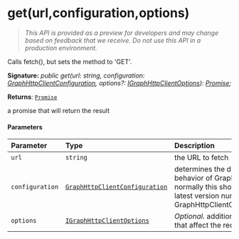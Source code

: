 # get(url,configuration,options)

> _This API is provided as a preview for developers and may change based on feedback that we receive.  Do not use this API in a production environment._

Calls fetch(), but sets the method to 'GET'.

**Signature:** _public get(url: string, configuration: [GraphHttpClientConfiguration](../../sp-http/class/graphhttpclientconfiguration.md),
    options?: [IGraphHttpClientOptions](../../sp-http/interface/igraphhttpclientoptions.md)): [Promise](../../web-apis/class/promise.md)<GraphHttpClientResponse>;_

**Returns**: [`Promise`](../../web-apis/class/promise.md)<GraphHttpClientResponse>



a promise that will return the result

#### Parameters


| Parameter	   | Type    | Description |
|:-------------|:---------------|:------------|
| `url`    | `string` | the URL to fetch |
| `configuration`    | [`GraphHttpClientConfiguration`](../../sp-http/class/graphhttpclientconfiguration.md) | determines the default behavior of GraphHttpClient; normally this should be the latest version number from GraphHttpClientConfigurations |
| `options`    | [`IGraphHttpClientOptions`](../../sp-http/interface/igraphhttpclientoptions.md) | _Optional._ additional options that affect the request |


